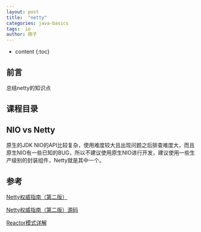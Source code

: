 ```yaml
---
layout: post
title:  "netty"
categories: java-basics
tags:  io
author: 刚子
---
```


* content
{:toc}


## 前言


总结netty的知识点

##  课程目录











## NIO vs Netty

原生的JDK NIO的API比较复杂，使用难度较大且出现问题之后排查难度大，而且原生NIO有一些已知的BUG，所以不建议使用原生NIO进行开发，建议使用一些生产级别的封装组件，Netty就是其中一个。




## 参考

[Netty权威指南（第二版）](https://item.jd.com/11681556.html)

[Netty权威指南（第二版）源码](https://github.com/wuyinxian124/nettybook2)

[Reactor模式详解](https://www.cnblogs.com/dirt2/p/5590320.html)